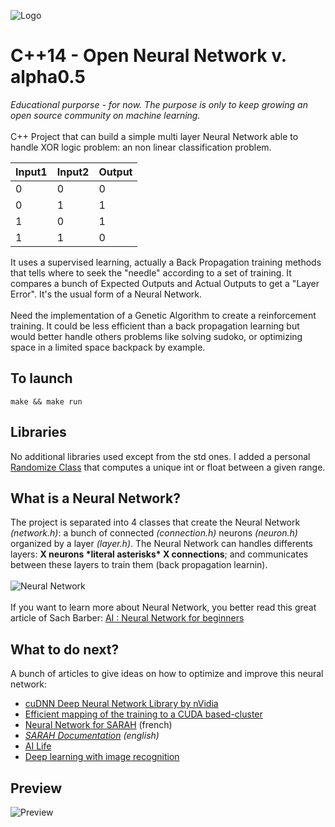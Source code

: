 ![Logo](http://popzelife.me/index/cv/Neural-AI.png)
# C++14 - Open Neural Network v. alpha0.5
*Educational purporse  - for now. The purpose is only to keep growing an open source community on machine learning.* <br>
<br>
C++ Project that can build a simple multi layer Neural Network able to handle XOR logic problem: an non linear classification problem.

Input1|Input2|Output
------|------|------
0|0|0
0|1|1
1|0|1
1|1|0

It uses a supervised learning, actually a Back Propagation training methods that tells where to seek the "needle" according to a set of training. It compares a bunch of Expected Outputs and Actual Outputs to get a "Layer Error". It's the usual form of a Neural Network. <br>
<br>
Need the implementation of a Genetic Algorithm to create a reinforcement training. It could be less efficient than a back propagation learning but would better handle others problems like solving sudoko, or optimizing space in a limited space backpack by example.

## To launch
```
make && make run
```

## Libraries
No additional libraries used except from the std ones. I added a personal [Randomize Class](https://github.com/Kant1-0/random-numbers/blob/master/random.cpp) that computes a unique int or float between a given range.


## What is a Neural Network?
The project is separated into 4 classes that create the Neural Network *(network.h)*: a bunch of connected *(connection.h)* neurons *(neuron.h)* organized by a layer *(layer.h)*. The Neural Network can handles differents layers: **X neurons \*literal asterisks\* X connections**; and communicates between these layers to train them (back propagation learnin).<br>
<br>
![Neural Network](http://www.codeproject.com/KB/recipes/NeuralNetwork_1/NN2.png)<br>
<br>
If you want to learn more about Neural Network, you better read this great article of Sach Barber: [AI : Neural Network for beginners](http://www.codeproject.com/Articles/16419/AI-Neural-Network-for-beginners-Part-of)


## What to do next?
A bunch of articles to give ideas on how to optimize and improve this neural network:
- [cuDNN Deep Neural Network Library by nVidia](https://devblogs.nvidia.com/parallelforall/accelerate-machine-learning-cudnn-deep-neural-network-library/)
- [Efficient mapping of the training to a CUDA based-cluster](http://parse.ele.tue.nl/education/cluster2)
- [Neural Network for SARAH](http://blog.encausse.net/2013/05/15/sarah-gagne-quelques-neurones/) (french)
- *[SARAH Documentation](http://jpencausse.github.io/SARAH-Documentation/?lang=en) (english)*
- [AI Life](http://www.codeproject.com/Articles/28858/AI-Life)
- [Deep learning with image recognition](http://neuralnetworksanddeeplearning.com/chap1.html)

## Preview
![Preview](https://dl.dropboxusercontent.com/u/59532932/neuralnetwork-test.png)
